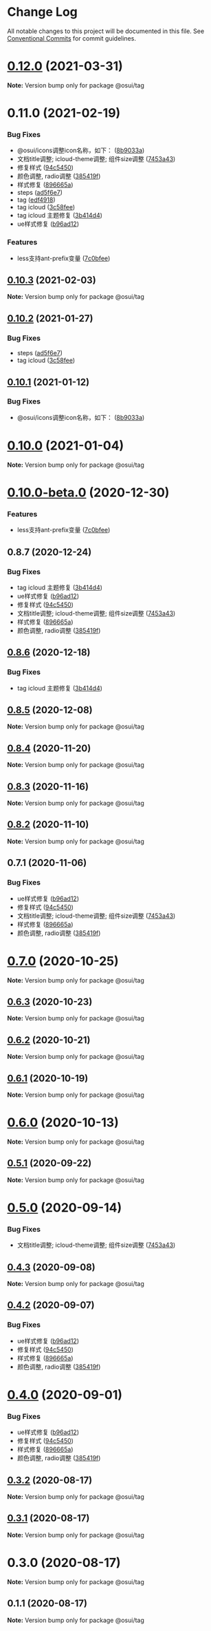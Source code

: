 # Change Log

All notable changes to this project will be documented in this file.
See [Conventional Commits](https://conventionalcommits.org) for commit guidelines.

# [0.12.0](https://gitee.com/gitee-fe/osui/tree/master/compare/v0.11.0...v0.12.0) (2021-03-31)

**Note:** Version bump only for package @osui/tag





# 0.11.0 (2021-02-19)


### Bug Fixes

* @osui/icons调整icon名称，如下： ([8b9033a](https://gitee.com/gitee-fe/osui/tree/master/commits/8b9033af14f14ebae853692523739ca22c64123a))
* 文档title调整; icloud-theme调整; 组件size调整 ([7453a43](https://gitee.com/gitee-fe/osui/tree/master/commits/7453a437fb419db875709b32f934ba9e3454f895))
* 修复样式 ([94c5450](https://gitee.com/gitee-fe/osui/tree/master/commits/94c545078c2b4c05dee48b880f32bed2d11459ea))
* 颜色调整, radio调整 ([385419f](https://gitee.com/gitee-fe/osui/tree/master/commits/385419f7bad6483fcef158f6afce33b846d084b9))
* 样式修复 ([896665a](https://gitee.com/gitee-fe/osui/tree/master/commits/896665a45f52be9a2896157f20125f8a77809e34))
* steps ([ad5f6e7](https://gitee.com/gitee-fe/osui/tree/master/commits/ad5f6e798690a5872d1fc08e74807dd370d07d9f))
* tag ([edf4918](https://gitee.com/gitee-fe/osui/tree/master/commits/edf491896b5ab81bad217735c572879911987d49))
* tag icloud ([3c58fee](https://gitee.com/gitee-fe/osui/tree/master/commits/3c58feec4ab531520d611499b0c4eeff49824fbb))
* tag icloud 主题修复 ([3b414d4](https://gitee.com/gitee-fe/osui/tree/master/commits/3b414d49b8b04a6d51bb52ab18e5c6768be81703))
* ue样式修复 ([b96ad12](https://gitee.com/gitee-fe/osui/tree/master/commits/b96ad1267689dd649f0a8bf82bedcbeff7e60983))


### Features

* less支持ant-prefix变量 ([7c0bfee](https://gitee.com/gitee-fe/osui/tree/master/commits/7c0bfee0ef97d48d62cd58c448c26d146101c6c7))





## [0.10.3](https://gitee.com/gitee-fe/osui/tree/master/compare/@osui/tag@0.10.2...@osui/tag@0.10.3) (2021-02-03)

**Note:** Version bump only for package @osui/tag





## [0.10.2](https://gitee.com/gitee-fe/osui/tree/master/compare/@osui/tag@0.10.1...@osui/tag@0.10.2) (2021-01-27)


### Bug Fixes

* steps ([ad5f6e7](https://gitee.com/gitee-fe/osui/tree/master/commits/ad5f6e798690a5872d1fc08e74807dd370d07d9f))
* tag icloud ([3c58fee](https://gitee.com/gitee-fe/osui/tree/master/commits/3c58feec4ab531520d611499b0c4eeff49824fbb))





## [0.10.1](https://gitee.com/gitee-fe/osui/tree/master/compare/@osui/tag@0.10.0...@osui/tag@0.10.1) (2021-01-12)


### Bug Fixes

* @osui/icons调整icon名称，如下： ([8b9033a](https://gitee.com/gitee-fe/osui/tree/master/commits/8b9033af14f14ebae853692523739ca22c64123a))





# [0.10.0](https://gitee.com/gitee-fe/osui/tree/master/compare/@osui/tag@0.10.0-beta.0...@osui/tag@0.10.0) (2021-01-04)

**Note:** Version bump only for package @osui/tag





# [0.10.0-beta.0](https://gitee.com/gitee-fe/osui/tree/master/compare/@osui/tag@0.8.7...@osui/tag@0.10.0-beta.0) (2020-12-30)


### Features

* less支持ant-prefix变量 ([7c0bfee](https://gitee.com/gitee-fe/osui/tree/master/commits/7c0bfee0ef97d48d62cd58c448c26d146101c6c7))





## 0.8.7 (2020-12-24)


### Bug Fixes

* tag icloud 主题修复 ([3b414d4](https://gitee.com/gitee-fe/osui/tree/master/commits/3b414d49b8b04a6d51bb52ab18e5c6768be81703))
* ue样式修复 ([b96ad12](https://gitee.com/gitee-fe/osui/tree/master/commits/b96ad1267689dd649f0a8bf82bedcbeff7e60983))
* 修复样式 ([94c5450](https://gitee.com/gitee-fe/osui/tree/master/commits/94c545078c2b4c05dee48b880f32bed2d11459ea))
* 文档title调整; icloud-theme调整; 组件size调整 ([7453a43](https://gitee.com/gitee-fe/osui/tree/master/commits/7453a437fb419db875709b32f934ba9e3454f895))
* 样式修复 ([896665a](https://gitee.com/gitee-fe/osui/tree/master/commits/896665a45f52be9a2896157f20125f8a77809e34))
* 颜色调整, radio调整 ([385419f](https://gitee.com/gitee-fe/osui/tree/master/commits/385419f7bad6483fcef158f6afce33b846d084b9))





## [0.8.6](https://gitee.com/gitee-fe/osui/tree/master/compare/@osui/tag@0.8.5...@osui/tag@0.8.6) (2020-12-18)


### Bug Fixes

* tag icloud 主题修复 ([3b414d4](https://gitee.com/gitee-fe/osui/tree/master/commits/3b414d49b8b04a6d51bb52ab18e5c6768be81703))





## [0.8.5](https://gitee.com/gitee-fe/osui/tree/master/compare/@osui/tag@0.8.4...@osui/tag@0.8.5) (2020-12-08)

**Note:** Version bump only for package @osui/tag





## [0.8.4](https://gitee.com/gitee-fe/osui/tree/master/compare/@osui/tag@0.8.3...@osui/tag@0.8.4) (2020-11-20)

**Note:** Version bump only for package @osui/tag





## [0.8.3](https://gitee.com/gitee-fe/osui/tree/master/compare/@osui/tag@0.8.2...@osui/tag@0.8.3) (2020-11-16)

**Note:** Version bump only for package @osui/tag





## [0.8.2](https://gitee.com/gitee-fe/osui/tree/master/compare/@osui/tag@0.6.3...@osui/tag@0.8.2) (2020-11-10)

**Note:** Version bump only for package @osui/tag





## 0.7.1 (2020-11-06)


### Bug Fixes

* ue样式修复 ([b96ad12](https://gitee.com/gitee-fe/osui/tree/master/commits/b96ad1267689dd649f0a8bf82bedcbeff7e60983))
* 修复样式 ([94c5450](https://gitee.com/gitee-fe/osui/tree/master/commits/94c545078c2b4c05dee48b880f32bed2d11459ea))
* 文档title调整; icloud-theme调整; 组件size调整 ([7453a43](https://gitee.com/gitee-fe/osui/tree/master/commits/7453a437fb419db875709b32f934ba9e3454f895))
* 样式修复 ([896665a](https://gitee.com/gitee-fe/osui/tree/master/commits/896665a45f52be9a2896157f20125f8a77809e34))
* 颜色调整, radio调整 ([385419f](https://gitee.com/gitee-fe/osui/tree/master/commits/385419f7bad6483fcef158f6afce33b846d084b9))





# [0.7.0](https://gitee.com/gitee-fe/osui/tree/master/compare/@osui/tag@0.6.3...@osui/tag@0.7.0) (2020-10-25)

**Note:** Version bump only for package @osui/tag





## [0.6.3](https://gitee.com/gitee-fe/osui/tree/master/compare/@osui/tag@0.6.2...@osui/tag@0.6.3) (2020-10-23)

**Note:** Version bump only for package @osui/tag





## [0.6.2](https://gitee.com/gitee-fe/osui/tree/master/compare/@osui/tag@0.6.1...@osui/tag@0.6.2) (2020-10-21)

**Note:** Version bump only for package @osui/tag





## [0.6.1](https://gitee.com/gitee-fe/osui/tree/master/compare/@osui/tag@0.5.1...@osui/tag@0.6.1) (2020-10-19)

**Note:** Version bump only for package @osui/tag





# [0.6.0](https://gitee.com/gitee-fe/osui/tree/master/compare/@osui/tag@0.5.1...@osui/tag@0.6.0) (2020-10-13)

**Note:** Version bump only for package @osui/tag





## [0.5.1](https://gitee.com/gitee-fe/osui/tree/master/compare/@osui/tag@0.5.0...@osui/tag@0.5.1) (2020-09-22)

**Note:** Version bump only for package @osui/tag





# [0.5.0](https://gitee.com/gitee-fe/osui/tree/master/compare/@osui/tag@0.4.3...@osui/tag@0.5.0) (2020-09-14)


### Bug Fixes

* 文档title调整; icloud-theme调整; 组件size调整 ([7453a43](https://gitee.com/gitee-fe/osui/tree/master/commits/7453a437fb419db875709b32f934ba9e3454f895))





## [0.4.3](https://gitee.com/gitee-fe/osui/tree/master/compare/@osui/tag@0.4.2...@osui/tag@0.4.3) (2020-09-08)

**Note:** Version bump only for package @osui/tag





## [0.4.2](https://gitee.com/gitee-fe/osui/tree/master/compare/@osui/tag@0.3.2...@osui/tag@0.4.2) (2020-09-07)


### Bug Fixes

* ue样式修复 ([b96ad12](https://gitee.com/gitee-fe/osui/tree/master/commits/b96ad1267689dd649f0a8bf82bedcbeff7e60983))
* 修复样式 ([94c5450](https://gitee.com/gitee-fe/osui/tree/master/commits/94c545078c2b4c05dee48b880f32bed2d11459ea))
* 样式修复 ([896665a](https://gitee.com/gitee-fe/osui/tree/master/commits/896665a45f52be9a2896157f20125f8a77809e34))
* 颜色调整, radio调整 ([385419f](https://gitee.com/gitee-fe/osui/tree/master/commits/385419f7bad6483fcef158f6afce33b846d084b9))





# [0.4.0](https://gitee.com/gitee-fe/osui/tree/master/compare/@osui/tag@0.3.2...@osui/tag@0.4.0) (2020-09-01)


### Bug Fixes

* ue样式修复 ([b96ad12](https://gitee.com/gitee-fe/osui/tree/master/commits/b96ad1267689dd649f0a8bf82bedcbeff7e60983))
* 修复样式 ([94c5450](https://gitee.com/gitee-fe/osui/tree/master/commits/94c545078c2b4c05dee48b880f32bed2d11459ea))
* 样式修复 ([896665a](https://gitee.com/gitee-fe/osui/tree/master/commits/896665a45f52be9a2896157f20125f8a77809e34))
* 颜色调整, radio调整 ([385419f](https://gitee.com/gitee-fe/osui/tree/master/commits/385419f7bad6483fcef158f6afce33b846d084b9))





## [0.3.2](https://gitee.com/gitee-fe/osui/tree/master/compare/@osui/tag@0.3.1...@osui/tag@0.3.2) (2020-08-17)

**Note:** Version bump only for package @osui/tag





## [0.3.1](https://gitee.com/gitee-fe/osui/tree/master/compare/@osui/tag@0.3.0...@osui/tag@0.3.1) (2020-08-17)

**Note:** Version bump only for package @osui/tag





# 0.3.0 (2020-08-17)

**Note:** Version bump only for package @osui/tag





## 0.1.1 (2020-08-17)

**Note:** Version bump only for package @osui/tag
